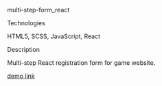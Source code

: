 multi-step-form_react

Technologies

HTML5, SCSS, JavaScript, React 

Description

Multi-step React registration form for game website.

[demo link](https://vasylhladyshev.github.io/multi-step-form_react/)
